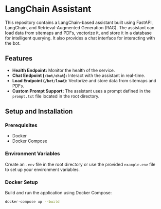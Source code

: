 # LangChain Assistant

This repository contains a LangChain-based assistant built using FastAPI, LangChain, and Retrieval-Augmented Generation (RAG). The assistant can load data from sitemaps and PDFs, vectorize it, and store it in a database for intelligent querying. It also provides a chat interface for interacting with the bot.

## Features
- **Health Endpoint:** Monitor the health of the service.
- **Chat Endpoint (`/bot/chat`):** Interact with the assistant in real-time.
- **Load Endpoint (`/bot/load`):** Vectorize and store data from sitemaps and PDFs.
- **Custom Prompt Support:** The assistant uses a prompt defined in the `prompt.txt` file located in the root directory.

## Setup and Installation

### Prerequisites
- Docker
- Docker Compose

### Environment Variables
Create an `.env` file in the root directory or use the provided `example.env` file to set up your environment variables.

### Docker Setup
Build and run the application using Docker Compose:

```bash
docker-compose up --build
